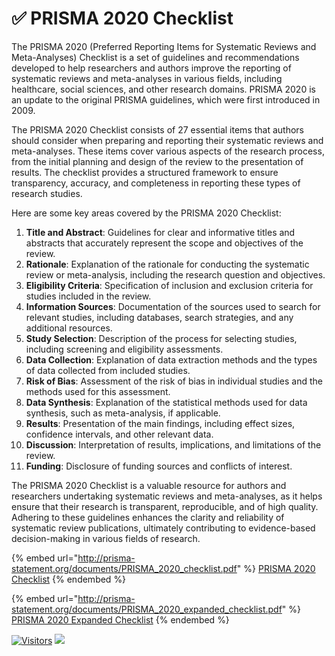 # ✅ PRISMA 2020 Checklist

The PRISMA 2020 (Preferred Reporting Items for Systematic Reviews and Meta-Analyses) Checklist is a set of guidelines and recommendations developed to help researchers and authors improve the reporting of systematic reviews and meta-analyses in various fields, including healthcare, social sciences, and other research domains. PRISMA 2020 is an update to the original PRISMA guidelines, which were first introduced in 2009.

The PRISMA 2020 Checklist consists of 27 essential items that authors should consider when preparing and reporting their systematic reviews and meta-analyses. These items cover various aspects of the research process, from the initial planning and design of the review to the presentation of results. The checklist provides a structured framework to ensure transparency, accuracy, and completeness in reporting these types of research studies.

Here are some key areas covered by the PRISMA 2020 Checklist:

1. **Title and Abstract**: Guidelines for clear and informative titles and abstracts that accurately represent the scope and objectives of the review.
2. **Rationale**: Explanation of the rationale for conducting the systematic review or meta-analysis, including the research question and objectives.
3. **Eligibility Criteria**: Specification of inclusion and exclusion criteria for studies included in the review.
4. **Information Sources**: Documentation of the sources used to search for relevant studies, including databases, search strategies, and any additional resources.
5. **Study Selection**: Description of the process for selecting studies, including screening and eligibility assessments.
6. **Data Collection**: Explanation of data extraction methods and the types of data collected from included studies.
7. **Risk of Bias**: Assessment of the risk of bias in individual studies and the methods used for this assessment.
8. **Data Synthesis**: Explanation of the statistical methods used for data synthesis, such as meta-analysis, if applicable.
9. **Results**: Presentation of the main findings, including effect sizes, confidence intervals, and other relevant data.
10. **Discussion**: Interpretation of results, implications, and limitations of the review.
11. **Funding**: Disclosure of funding sources and conflicts of interest.

The PRISMA 2020 Checklist is a valuable resource for authors and researchers undertaking systematic reviews and meta-analyses, as it helps ensure that their research is transparent, reproducible, and of high quality. Adhering to these guidelines enhances the clarity and reliability of systematic review publications, ultimately contributing to evidence-based decision-making in various fields of research.

{% embed url="http://prisma-statement.org/documents/PRISMA_2020_checklist.pdf" %}
[PRISMA 2020 Checklist](http://prisma-statement.org/documents/PRISMA\_2020\_checklist.pdf)
{% endembed %}

{% embed url="http://prisma-statement.org/documents/PRISMA_2020_expanded_checklist.pdf" %}
[PRISMA 2020 Expanded Checklist](http://prisma-statement.org/documents/PRISMA\_2020\_expanded\_checklist.pdf)
{% endembed %}

[![Visitors](https://api.visitorbadge.io/api/visitors?path=https%3A%2F%2Fgithub.com%2Fdrshahizan\&labelColor=%23697689\&countColor=%23555555\&style=plastic)](https://visitorbadge.io/status?path=https%3A%2F%2Fgithub.com%2Fdrshahizan) ![](https://hit.yhype.me/github/profile?user\_id=81284918)
